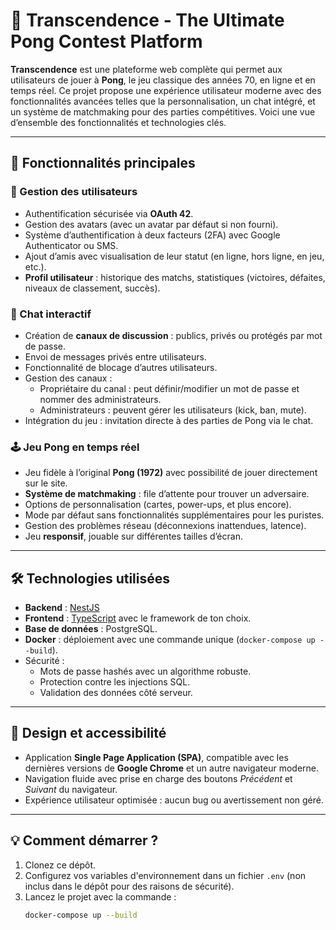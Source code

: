 # 🏓 Transcendence - The Ultimate Pong Contest Platform

**Transcendence** est une plateforme web complète qui permet aux utilisateurs de jouer à **Pong**, le jeu classique des années 70, en ligne et en temps réel. Ce projet propose une expérience utilisateur moderne avec des fonctionnalités avancées telles que la personnalisation, un chat intégré, et un système de matchmaking pour des parties compétitives. Voici une vue d’ensemble des fonctionnalités et technologies clés.

---

## 🚀 Fonctionnalités principales

### 🔐 Gestion des utilisateurs
- Authentification sécurisée via **OAuth 42**.
- Gestion des avatars (avec un avatar par défaut si non fourni).
- Système d’authentification à deux facteurs (2FA) avec Google Authenticator ou SMS.
- Ajout d’amis avec visualisation de leur statut (en ligne, hors ligne, en jeu, etc.).
- **Profil utilisateur** : historique des matchs, statistiques (victoires, défaites, niveaux de classement, succès).

### 💬 Chat interactif
- Création de **canaux de discussion** : publics, privés ou protégés par mot de passe.
- Envoi de messages privés entre utilisateurs.
- Fonctionnalité de blocage d’autres utilisateurs.
- Gestion des canaux :
  - Propriétaire du canal : peut définir/modifier un mot de passe et nommer des administrateurs.
  - Administrateurs : peuvent gérer les utilisateurs (kick, ban, mute).
- Intégration du jeu : invitation directe à des parties de Pong via le chat.

### 🕹️ Jeu Pong en temps réel
- Jeu fidèle à l’original **Pong (1972)** avec possibilité de jouer directement sur le site.
- **Système de matchmaking** : file d’attente pour trouver un adversaire.
- Options de personnalisation (cartes, power-ups, et plus encore).
- Mode par défaut sans fonctionnalités supplémentaires pour les puristes.
- Gestion des problèmes réseau (déconnexions inattendues, latence).
- Jeu **responsif**, jouable sur différentes tailles d’écran.

---

## 🛠️ Technologies utilisées

- **Backend** : [NestJS](https://nestjs.com/)
- **Frontend** : [TypeScript](https://www.typescriptlang.org/) avec le framework de ton choix.
- **Base de données** : PostgreSQL.
- **Docker** : déploiement avec une commande unique (`docker-compose up --build`).
- Sécurité :
  - Mots de passe hashés avec un algorithme robuste.
  - Protection contre les injections SQL.
  - Validation des données côté serveur.

---

## 🎨 Design et accessibilité
- Application **Single Page Application (SPA)**, compatible avec les dernières versions de **Google Chrome** et un autre navigateur moderne.
- Navigation fluide avec prise en charge des boutons *Précédent* et *Suivant* du navigateur.
- Expérience utilisateur optimisée : aucun bug ou avertissement non géré.

---

## 💡 Comment démarrer ?

1. Clonez ce dépôt.
2. Configurez vos variables d'environnement dans un fichier `.env` (non inclus dans le dépôt pour des raisons de sécurité).
3. Lancez le projet avec la commande :
   ```bash
   docker-compose up --build
